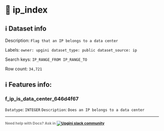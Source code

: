 # 📖 ip_index 
## ℹ️ Dataset info 
Description: `Flag that an IP belongs to a data center` 

Labels: ` owner: upgini ` &nbsp;` dataset_type: public ` &nbsp;` dataset_source: ip ` &nbsp;

Search keys: 
` IP_RANGE_FROM ` &nbsp;` IP_RANGE_TO ` &nbsp;

Row count: `34,721` 

## ℹ️ Features info:

### f_ip_is_data_center_646d4f67
`Datatype`: `INTEGER`
`Description`: `Does an IP belongs to a data center`



---

<span style="color:grey;font-weight:700;font-size:12px">
    Need help with Docs? Ask in
    <a href="https://4mlg.short.gy/join-upgini-community">
        <img alt="Upgini slack community" src="https://img.shields.io/badge/slack-@upgini-orange.svg?logo=slack">
    </a>
</span>